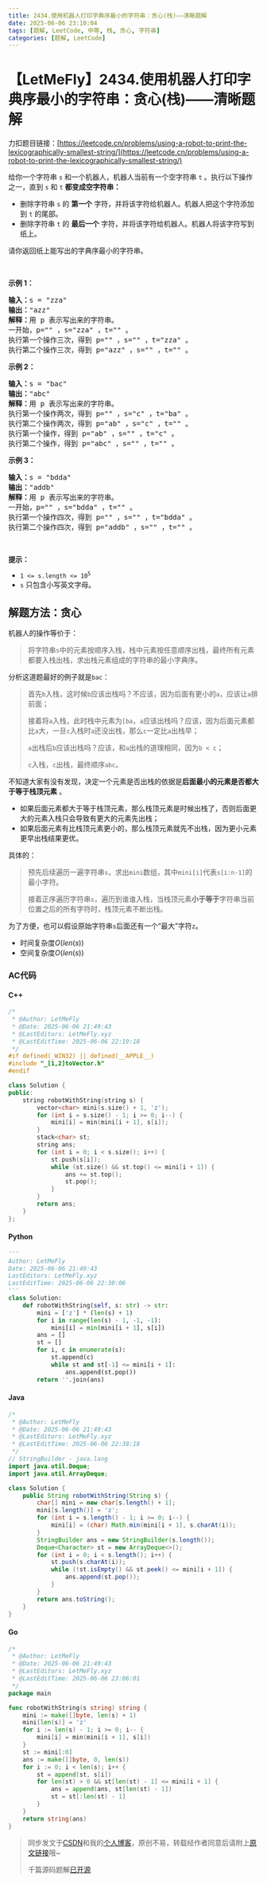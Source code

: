 ```yaml
---
title: 2434.使用机器人打印字典序最小的字符串：贪心(栈)——清晰题解
date: 2025-06-06 23:10:04
tags: [题解, LeetCode, 中等, 栈, 贪心, 字符串]
categories: [题解, LeetCode]
---
```


# 【LetMeFly】2434.使用机器人打印字典序最小的字符串：贪心(栈)——清晰题解

力扣题目链接：[https://leetcode.cn/problems/using-a-robot-to-print-the-lexicographically-smallest-string/](https://leetcode.cn/problems/using-a-robot-to-print-the-lexicographically-smallest-string/)

<p>给你一个字符串&nbsp;<code>s</code>&nbsp;和一个机器人，机器人当前有一个空字符串&nbsp;<code>t</code>&nbsp;。执行以下操作之一，直到&nbsp;<code>s</code> 和&nbsp;<code>t</code>&nbsp;<strong>都变成空字符串：</strong></p>

<ul>
	<li>删除字符串&nbsp;<code>s</code>&nbsp;的 <strong>第一个</strong>&nbsp;字符，并将该字符给机器人。机器人把这个字符添加到 <code>t</code>&nbsp;的尾部。</li>
	<li>删除字符串&nbsp;<code>t</code>&nbsp;的&nbsp;<strong>最后一个</strong>&nbsp;字符，并将该字符给机器人。机器人将该字符写到纸上。</li>
</ul>

<p>请你返回纸上能写出的字典序最小的字符串。</p>

<p>&nbsp;</p>

<p><strong>示例 1：</strong></p>

<pre><b>输入：</b>s = "zza"
<b>输出：</b>"azz"
<b>解释：</b>用 p 表示写出来的字符串。
一开始，p="" ，s="zza" ，t="" 。
执行第一个操作三次，得到 p="" ，s="" ，t="zza" 。
执行第二个操作三次，得到 p="azz" ，s="" ，t="" 。
</pre>

<p><strong>示例 2：</strong></p>

<pre><b>输入：</b>s = "bac"
<b>输出：</b>"abc"
<b>解释：</b>用 p 表示写出来的字符串。
执行第一个操作两次，得到 p="" ，s="c" ，t="ba" 。
执行第二个操作两次，得到 p="ab" ，s="c" ，t="" 。
执行第一个操作，得到 p="ab" ，s="" ，t="c" 。
执行第二个操作，得到 p="abc" ，s="" ，t="" 。
</pre>

<p><strong>示例 3：</strong></p>

<pre><b>输入：</b>s = "bdda"
<b>输出：</b>"addb"
<b>解释：</b>用 p 表示写出来的字符串。
一开始，p="" ，s="bdda" ，t="" 。
执行第一个操作四次，得到 p="" ，s="" ，t="bdda" 。
执行第二个操作四次，得到 p="addb" ，s="" ，t="" 。
</pre>

<p>&nbsp;</p>

<p><strong>提示：</strong></p>

<ul>
	<li><code>1 &lt;= s.length &lt;= 10<sup>5</sup></code></li>
	<li><code>s</code>&nbsp;只包含小写英文字母。</li>
</ul>


    
## 解题方法：贪心

机器人的操作等价于：

> 将字符串`s`中的元素按顺序入栈，栈中元素按任意顺序出栈，最终所有元素都要入栈出栈，求出栈元素组成的字符串的最小字典序。

分析这道题最好的例子就是`bac`：

> 首先`b`入栈，这时候`b`应该出栈吗？不应该，因为后面有更小的`a`，应该让`a`排前面；
>
> 接着将`a`入栈，此时栈中元素为`[ba`，`a`应该出栈吗？应该，因为后面元素都比`a`大，一旦`c`入栈时`a`还没出栈，那么`c`一定比`a`出栈早；
>
> `a`出栈后`b`应该出栈吗？应该，和`a`出栈的道理相同，因为`b < c`；
>
> `c`入栈，`c`出栈，最终顺序`abc`。

不知道大家有没有发现，决定一个元素是否出栈的依据是**后面最小的元素是否都大于等于栈顶元素** 。

+ 如果后面元素都大于等于栈顶元素，那么栈顶元素是时候出栈了，否则后面更大的元素入栈只会导致有更大的元素先出栈；
+ 如果后面元素有比栈顶元素更小的，那么栈顶元素就先不出栈，因为更小元素更早出栈结果更优。

具体的：

> 预先后续遍历一遍字符串`s`，求出`mini`数组，其中`mini[i]`代表`s[i:n-1]`的最小字符。
>
> 接着正序遍历字符串`s`，遍历到谁谁入栈，当栈顶元素**小于等于**字符串当前位置之后的所有字符时，栈顶元素不断出栈。

为了方便，也可以假设原始字符串`s`后面还有一个“最大”字符`z`。

+ 时间复杂度$O(len(s))$
+ 空间复杂度$O(len(s))$

### AC代码

#### C++

```cpp
/*
 * @Author: LetMeFly
 * @Date: 2025-06-06 21:49:43
 * @LastEditors: LetMeFly.xyz
 * @LastEditTime: 2025-06-06 22:19:18
 */
#if defined(_WIN32) || defined(__APPLE__)
#include "_[1,2]toVector.h"
#endif

class Solution {
public:
    string robotWithString(string s) {
        vector<char> mini(s.size() + 1, 'z');
        for (int i = s.size() - 1; i >= 0; i--) {
            mini[i] = min(mini[i + 1], s[i]);
        }
        stack<char> st;
        string ans;
        for (int i = 0; i < s.size(); i++) {
            st.push(s[i]);
            while (st.size() && st.top() <= mini[i + 1]) {
                ans += st.top();
                st.pop();
            }
        }
        return ans;
    }
};
```

#### Python

```python
'''
Author: LetMeFly
Date: 2025-06-06 21:49:43
LastEditors: LetMeFly.xyz
LastEditTime: 2025-06-06 22:30:06
'''
class Solution:
    def robotWithString(self, s: str) -> str:
        mini = ['z'] * (len(s) + 1)
        for i in range(len(s) - 1, -1, -1):
            mini[i] = min(mini[i + 1], s[i])
        ans = []
        st = []
        for i, c in enumerate(s):
            st.append(c)
            while st and st[-1] <= mini[i + 1]:
                ans.append(st.pop())
        return ''.join(ans)
```

#### Java

```java
/*
 * @Author: LetMeFly
 * @Date: 2025-06-06 21:49:43
 * @LastEditors: LetMeFly.xyz
 * @LastEditTime: 2025-06-06 22:38:18
 */
// StringBuilder - java.lang
import java.util.Deque;
import java.util.ArrayDeque;

class Solution {
    public String robotWithString(String s) {
        char[] mini = new char[s.length() + 1];
        mini[s.length()] = 'z';
        for (int i = s.length() - 1; i >= 0; i--) {
            mini[i] = (char) Math.min(mini[i + 1], s.charAt(i));
        }
        StringBuilder ans = new StringBuilder(s.length());
        Deque<Character> st = new ArrayDeque<>();
        for (int i = 0; i < s.length(); i++) {
            st.push(s.charAt(i));
            while (!st.isEmpty() && st.peek() <= mini[i + 1]) {
                ans.append(st.pop());
            }
        }
        return ans.toString();
    }
}
```

#### Go

```go
/*
 * @Author: LetMeFly
 * @Date: 2025-06-06 21:49:43
 * @LastEditors: LetMeFly.xyz
 * @LastEditTime: 2025-06-06 23:06:01
 */
package main

func robotWithString(s string) string {
    mini := make([]byte, len(s) + 1)
    mini[len(s)] = 'z'
    for i := len(s) - 1; i >= 0; i-- {
        mini[i] = min(mini[i + 1], s[i])
    }
    st := mini[:0]
    ans := make([]byte, 0, len(s))
    for i := 0; i < len(s); i++ {
        st = append(st, s[i])
        for len(st) > 0 && st[len(st) - 1] <= mini[i + 1] {
            ans = append(ans, st[len(st) - 1])
            st = st[:len(st) - 1]
        }
    }
    return string(ans)
}
```

> 同步发文于[CSDN](https://letmefly.blog.csdn.net/article/details/148484075)和我的[个人博客](https://blog.letmefly.xyz/)，原创不易，转载经作者同意后请附上[原文链接](https://blog.letmefly.xyz/2025/06/06/LeetCode%202434.%E4%BD%BF%E7%94%A8%E6%9C%BA%E5%99%A8%E4%BA%BA%E6%89%93%E5%8D%B0%E5%AD%97%E5%85%B8%E5%BA%8F%E6%9C%80%E5%B0%8F%E7%9A%84%E5%AD%97%E7%AC%A6%E4%B8%B2/)哦~
>
> 千篇源码题解[已开源](https://github.com/LetMeFly666/LeetCode)
